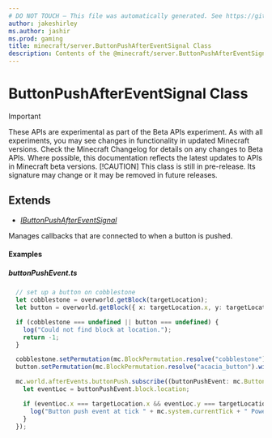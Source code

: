 ```yaml
---
# DO NOT TOUCH — This file was automatically generated. See https://github.com/mojang/minecraftapidocsgenerator to modify descriptions, examples, etc.
author: jakeshirley
ms.author: jashir
ms.prod: gaming
title: minecraft/server.ButtonPushAfterEventSignal Class
description: Contents of the @minecraft/server.ButtonPushAfterEventSignal class.
---
```

# ButtonPushAfterEventSignal Class
>[!IMPORTANT]
>These APIs are experimental as part of the Beta APIs experiment. As with all experiments, you may see changes in functionality in updated Minecraft versions. Check the Minecraft Changelog for details on any changes to Beta APIs. Where possible, this documentation reflects the latest updates to APIs in Minecraft beta versions.
> [!CAUTION]
> This class is still in pre-release.  Its signature may change or it may be removed in future releases.

## Extends
- [*IButtonPushAfterEventSignal*](IButtonPushAfterEventSignal.md)

Manages callbacks that are connected to when a button is pushed.

#### Examples
##### ***buttonPushEvent.ts***
```typescript
  // set up a button on cobblestone
  let cobblestone = overworld.getBlock(targetLocation);
  let button = overworld.getBlock({ x: targetLocation.x, y: targetLocation.y + 1, z: targetLocation.z });

  if (cobblestone === undefined || button === undefined) {
    log("Could not find block at location.");
    return -1;
  }

  cobblestone.setPermutation(mc.BlockPermutation.resolve("cobblestone"));
  button.setPermutation(mc.BlockPermutation.resolve("acacia_button").withState("facing_direction", 1 /* up */));

  mc.world.afterEvents.buttonPush.subscribe((buttonPushEvent: mc.ButtonPushAfterEvent) => {
    let eventLoc = buttonPushEvent.block.location;

    if (eventLoc.x === targetLocation.x && eventLoc.y === targetLocation.y + 1 && eventLoc.z === targetLocation.z) {
      log("Button push event at tick " + mc.system.currentTick + " Power:" + buttonPushEvent.block.getRedstonePower());
    }
  });
```
